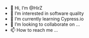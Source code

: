 - 👋 Hi, I’m @HirZ
- 👀 I’m interested in software quality
- 🌱 I’m currently learning Cypress.io
- 💞️ I’m looking to collaborate on ...
- 📫 How to reach me ...

<!---
HirZ/HirZ is a ✨ special ✨ repository because its `README.md` (this file) appears on your GitHub profile.
You can click the Preview link to take a look at your changes.
--->
